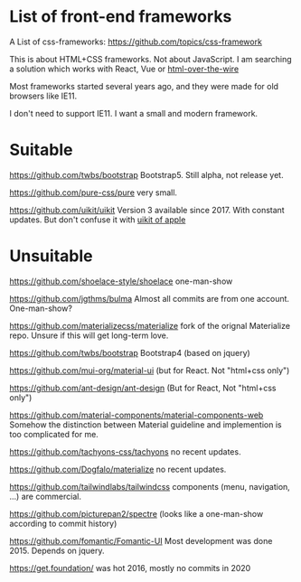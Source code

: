 # List of front-end frameworks

A List of css-frameworks: https://github.com/topics/css-framework

This is about HTML+CSS frameworks. Not about JavaScript. I am searching a solution which works with React, Vue or [html-over-the-wire](https://github.com/guettli/html-over-the-wire)

Most frameworks started several years ago, and they were made for old browsers like IE11.

I don't need to support IE11. I want a small and modern framework.

# Suitable

https://github.com/twbs/bootstrap Bootstrap5. Still alpha, not release yet.

https://github.com/pure-css/pure very small.

https://github.com/uikit/uikit Version 3 available since 2017. With constant updates. But don't confuse it with [uikit of apple](https://developer.apple.com/documentation/uikit)


# Unsuitable

https://github.com/shoelace-style/shoelace one-man-show

https://github.com/jgthms/bulma Almost all commits are from one account. One-man-show?

https://github.com/materializecss/materialize fork of the orignal Materialize repo. Unsure if this will get long-term love.

https://github.com/twbs/bootstrap Bootstrap4 (based on jquery)

https://github.com/mui-org/material-ui (but for React. Not "html+css only")

https://github.com/ant-design/ant-design (But for React, Not "html+css only")


https://github.com/material-components/material-components-web Somehow the distinction between Material guideline and implemention is too complicated for me.

https://github.com/tachyons-css/tachyons no recent updates.

https://github.com/Dogfalo/materialize no recent updates.

https://github.com/tailwindlabs/tailwindcss components (menu, navigation, ...) are commercial.

https://github.com/picturepan2/spectre (looks like a one-man-show according to commit history)

https://github.com/fomantic/Fomantic-UI Most development was done 2015. Depends on jquery.

https://get.foundation/ was hot 2016, mostly no commits in 2020
